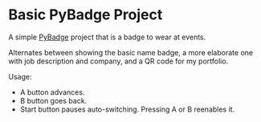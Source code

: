 # Basic PyBadge Project

A simple [PyBadge](https://www.adafruit.com/product/4200) project that is a badge to wear at events.

Alternates between showing the basic name badge, a more elaborate one with job description and company, and a QR code for my portfolio.

Usage:
- A button advances.
- B button goes back.
- Start button pauses auto-switching. Pressing A or B reenables it.
